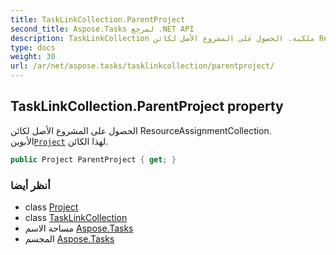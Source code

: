 ```yaml
---
title: TaskLinkCollection.ParentProject
second_title: Aspose.Tasks لمرجع .NET API
description: TaskLinkCollection ملكية. الحصول على المشروع الأصل لكائن ResourceAssignmentCollection. الأبوينProject لهذا الكائن.
type: docs
weight: 30
url: /ar/net/aspose.tasks/tasklinkcollection/parentproject/
---
```

## TaskLinkCollection.ParentProject property

الحصول على المشروع الأصل لكائن ResourceAssignmentCollection. الأبوين[`Project`](../../project/) لهذا الكائن.

```csharp
public Project ParentProject { get; }
```

### أنظر أيضا

* class [Project](../../project/)
* class [TaskLinkCollection](../)
* مساحة الاسم [Aspose.Tasks](../../tasklinkcollection/)
* المجسم [Aspose.Tasks](../../../)


